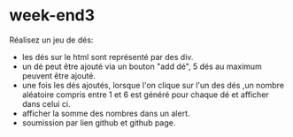 # week-end3
Réalisez un jeu de dés: 
- les dés sur le html sont représenté par des div. 
- un dé peut être ajouté via un bouton "add dé", 5 dés au maximum peuvent être ajouté. 
- une fois les dés ajoutés, lorsque l'on clique sur l'un des dés ,un nombre aléatoire compris entre 1 et 6 est généré pour chaque dé et afficher dans celui ci. 
- afficher la somme des nombres dans un alert. 
- soumission par lien github et github page.
